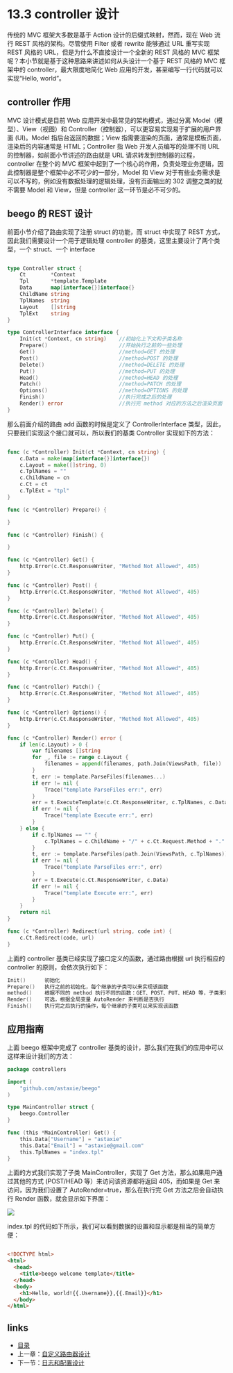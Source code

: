 <!-- {% raw %} -->
# 13.3 controller 设计

传统的 MVC 框架大多数是基于 Action 设计的后缀式映射，然而，现在 Web 流行 REST 风格的架构。尽管使用 Filter 或者 rewrite 能够通过 URL 重写实现 REST 风格的 URL，但是为什么不直接设计一个全新的 REST 风格的 MVC 框架呢？本小节就是基于这种思路来讲述如何从头设计一个基于 REST 风格的 MVC 框架中的 controller，最大限度地简化 Web 应用的开发，甚至编写一行代码就可以实现“Hello, world”。

## controller 作用

MVC 设计模式是目前 Web 应用开发中最常见的架构模式，通过分离 Model（模型）、View（视图）和 Controller（控制器），可以更容易实现易于扩展的用户界面 (UI)。Model 指后台返回的数据；View 指需要渲染的页面，通常是模板页面，渲染后的内容通常是 HTML；Controller 指 Web 开发人员编写的处理不同 URL 的控制器，如前面小节讲述的路由就是 URL 请求转发到控制器的过程，controller 在整个的 MVC 框架中起到了一个核心的作用，负责处理业务逻辑，因此控制器是整个框架中必不可少的一部分，Model 和 View 对于有些业务需求是可以不写的，例如没有数据处理的逻辑处理，没有页面输出的 302 调整之类的就不需要 Model 和 View，但是 controller 这一环节是必不可少的。

## beego 的 REST 设计

前面小节介绍了路由实现了注册 struct 的功能，而 struct 中实现了 REST 方式，因此我们需要设计一个用于逻辑处理 controller 的基类，这里主要设计了两个类型，一个 struct、一个 interface

```Go

type Controller struct {
    Ct        *Context
    Tpl       *template.Template
    Data      map[interface{}]interface{}
    ChildName string
    TplNames  string
    Layout    []string
    TplExt    string
}

type ControllerInterface interface {
    Init(ct *Context, cn string)    //初始化上下文和子类名称
    Prepare()                       //开始执行之前的一些处理
    Get()                           //method=GET 的处理
    Post()                          //method=POST 的处理
    Delete()                        //method=DELETE 的处理
    Put()                           //method=PUT 的处理
    Head()                          //method=HEAD 的处理
    Patch()                         //method=PATCH 的处理
    Options()                       //method=OPTIONS 的处理
    Finish()                        //执行完成之后的处理
    Render() error                  //执行完 method 对应的方法之后渲染页面
}
```
那么前面介绍的路由 add 函数的时候是定义了 ControllerInterface 类型，因此，只要我们实现这个接口就可以，所以我们的基类 Controller 实现如下的方法：
```Go

func (c *Controller) Init(ct *Context, cn string) {
    c.Data = make(map[interface{}]interface{})
    c.Layout = make([]string, 0)
    c.TplNames = ""
    c.ChildName = cn
    c.Ct = ct
    c.TplExt = "tpl"
}

func (c *Controller) Prepare() {

}

func (c *Controller) Finish() {

}

func (c *Controller) Get() {
    http.Error(c.Ct.ResponseWriter, "Method Not Allowed", 405)
}

func (c *Controller) Post() {
    http.Error(c.Ct.ResponseWriter, "Method Not Allowed", 405)
}

func (c *Controller) Delete() {
    http.Error(c.Ct.ResponseWriter, "Method Not Allowed", 405)
}

func (c *Controller) Put() {
    http.Error(c.Ct.ResponseWriter, "Method Not Allowed", 405)
}

func (c *Controller) Head() {
    http.Error(c.Ct.ResponseWriter, "Method Not Allowed", 405)
}

func (c *Controller) Patch() {
    http.Error(c.Ct.ResponseWriter, "Method Not Allowed", 405)
}

func (c *Controller) Options() {
    http.Error(c.Ct.ResponseWriter, "Method Not Allowed", 405)
}

func (c *Controller) Render() error {
    if len(c.Layout) > 0 {
        var filenames []string
        for _, file := range c.Layout {
            filenames = append(filenames, path.Join(ViewsPath, file))
        }
        t, err := template.ParseFiles(filenames...)
        if err != nil {
            Trace("template ParseFiles err:", err)
        }
        err = t.ExecuteTemplate(c.Ct.ResponseWriter, c.TplNames, c.Data)
        if err != nil {
            Trace("template Execute err:", err)
        }
    } else {
        if c.TplNames == "" {
            c.TplNames = c.ChildName + "/" + c.Ct.Request.Method + "." + c.TplExt
        }
        t, err := template.ParseFiles(path.Join(ViewsPath, c.TplNames))
        if err != nil {
            Trace("template ParseFiles err:", err)
        }
        err = t.Execute(c.Ct.ResponseWriter, c.Data)
        if err != nil {
            Trace("template Execute err:", err)
        }
    }
    return nil
}

func (c *Controller) Redirect(url string, code int) {
    c.Ct.Redirect(code, url)
}
```

上面的 controller 基类已经实现了接口定义的函数，通过路由根据 url 执行相应的 controller 的原则，会依次执行如下：

```Go
Init()      初始化
Prepare()   执行之前的初始化，每个继承的子类可以来实现该函数
method()    根据不同的 method 执行不同的函数：GET、POST、PUT、HEAD 等，子类来实现这些函数，如果没实现，那么默认都是 403
Render()    可选，根据全局变量 AutoRender 来判断是否执行
Finish()    执行完之后执行的操作，每个继承的子类可以来实现该函数
```

## 应用指南

上面 beego 框架中完成了 controller 基类的设计，那么我们在我们的应用中可以这样来设计我们的方法：

```Go
package controllers

import (
    "github.com/astaxie/beego"
)

type MainController struct {
    beego.Controller
}

func (this *MainController) Get() {
    this.Data["Username"] = "astaxie"
    this.Data["Email"] = "astaxie@gmail.com"
    this.TplNames = "index.tpl"
}
```
上面的方式我们实现了子类 MainController，实现了 Get 方法，那么如果用户通过其他的方式 (POST/HEAD 等）来访问该资源都将返回 405，而如果是 Get 来访问，因为我们设置了 AutoRender=true，那么在执行完 Get 方法之后会自动执行 Render 函数，就会显示如下界面：

![](images/13.4.beego.png?raw=true)

index.tpl 的代码如下所示，我们可以看到数据的设置和显示都是相当的简单方便：
```html

<!DOCTYPE html>
<html>
  <head>
    <title>beego welcome template</title>
  </head>
  <body>
    <h1>Hello, world!{{.Username}},{{.Email}}</h1>
  </body>
</html>

```

## links

   * [目录](<preface.md>)
   * 上一章：[自定义路由器设计](<13.2.md>)
   * 下一节：[日志和配置设计](<13.4.md>)
<!-- {% endraw %} -->
